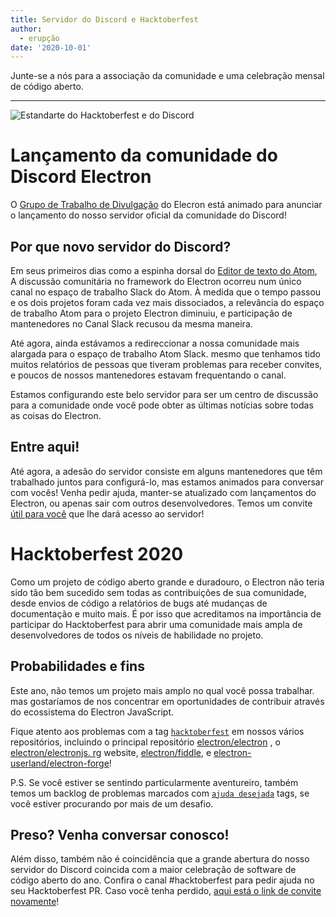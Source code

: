```yaml
---
title: Servidor do Discord e Hacktoberfest
author:
  - erupção
date: '2020-10-01'
---
```


Junte-se a nós para a associação da comunidade e uma celebração mensal de código aberto.

---

![Estandarte do Hacktoberfest e do Discord](https://user-images.githubusercontent.com/16010076/94834005-add7b380-03c4-11eb-8dfc-af5e3972fa53.png)


# Lançamento da comunidade do Discord Electron
O [Grupo de Trabalho de Divulgação](https://github.com/electron/governance/tree/master/wg-outreach) do Elecron está animado para anunciar o lançamento do nosso servidor oficial da comunidade do Discord!

## Por que novo servidor do Discord?
Em seus primeiros dias como a espinha dorsal do [Editor de texto do Atom](https://atom.io/), A discussão comunitária no framework do Electron ocorreu num único canal no espaço de trabalho Slack do Atom. À medida que o tempo passou e os dois projetos foram cada vez mais dissociados, a relevância do espaço de trabalho Atom para o projeto Electron diminuiu, e participação de mantenedores no Canal Slack recusou da mesma maneira.

Até agora, ainda estávamos a redireccionar a nossa comunidade mais alargada para o espaço de trabalho Atom Slack. mesmo que tenhamos tido muitos relatórios de pessoas que tiveram problemas para receber convites, e poucos de nossos mantenedores estavam frequentando o canal.

Estamos configurando este belo servidor para ser um centro de discussão para a comunidade onde você pode obter as últimas notícias sobre todas as coisas do Electron.

## Entre aqui!
Até agora, a adesão do servidor consiste em alguns mantenedores que têm trabalhado juntos para configurá-lo, mas estamos animados para conversar com vocês! Venha pedir ajuda, manter-se atualizado com lançamentos do Electron, ou apenas sair com outros desenvolvedores. Temos um convite [útil para você](https://discord.gg/H6uTh7m) que lhe dará acesso ao servidor!

# Hacktoberfest 2020
Como um projeto de código aberto grande e duradouro, o Electron não teria sido tão bem sucedido sem todas as contribuições de sua comunidade, desde envios de código a relatórios de bugs até mudanças de documentação e muito mais. É por isso que acreditamos na importância de participar do Hacktoberfest para abrir uma comunidade mais ampla de desenvolvedores de todos os níveis de habilidade no projeto.

## Probabilidades e fins
Este ano, não temos um projeto mais amplo no qual você possa trabalhar. mas gostaríamos de nos concentrar em oportunidades de contribuir através do ecossistema do Electron JavaScript.

Fique atento aos problemas com a tag [`hacktoberfest`](https://github.com/search?q=is%3Aissue+is%3Aopen+label%3Ahacktoberfest+org%3Aelectron+org%3Aelectron-userland) em nossos vários repositórios, incluindo o principal repositório [electron/electron](https://github.com/electron/electron/issues?q=is%3Aopen+is%3Aissue+label%3A%22hacktoberfest%22+) , o [electron/electronjs. rg](https://github.com/electron/electronjs.org/issues?q=is%3Aopen+is%3Aissue+label%3A%22hacktoberfest%22+) website, [electron/fiddle](https://github.com/electron/fiddle/issues?q=is%3Aopen+is%3Aissue+label%3A%22hacktoberfest%22+), e [electron-userland/electron-forge](https://github.com/electron-userland/electron-forge/issues?q=is%3Aopen+is%3Aissue+label%3A%22hacktoberfest%22+)!

P.S. Se você estiver se sentindo particularmente aventureiro, também temos um backlog de problemas marcados com [`ajuda desejada`](https://github.com/search?q=is%3Aissue+is%3Aopen+label%3A%22help+wanted%22+org%3Aelectron+org%3Aelectron-userland) tags, se você estiver procurando por mais de um desafio.

## Preso? Venha conversar conosco!
Além disso, também não é coincidência que a grande abertura do nosso servidor do Discord coincida com a maior celebração de software de código aberto do ano. Confira o canal #hacktoberfest para pedir ajuda no seu Hacktoberfest PR. Caso você tenha perdido, [aqui está o link de convite novamente](https://discord.gg/H6uTh7m)!
